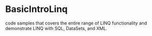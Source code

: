 # BasicIntroLinq
code samples that covers the entire range of LINQ functionality and demonstrate LINQ with SQL, DataSets, and XML.
